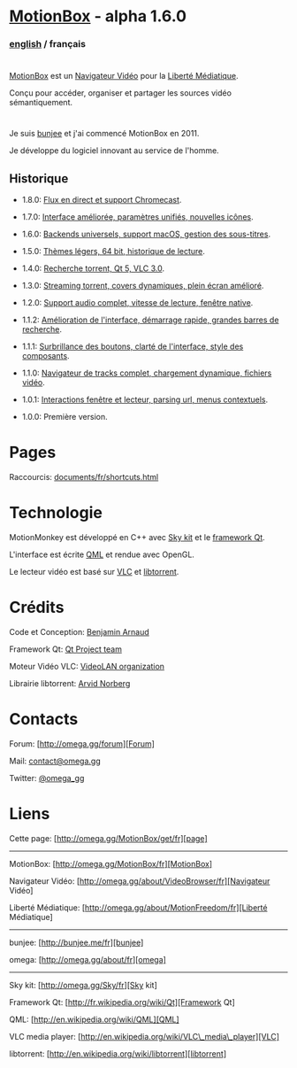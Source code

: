 # [MotionBox] - alpha 1.6.0

### [english](../../Readme.html) / français

#

[MotionBox] est un [Navigateur Vidéo] pour la [Liberté Médiatique].

Conçu pour accéder, organiser et partager les sources vidéo sémantiquement.

#

Je suis [bunjee] et j'ai commencé MotionBox en 2011.

Je développe du logiciel innovant au service de l'homme.


## Historique

- 1.8.0: [Flux en direct et support Chromecast](../changes/1.8.0.html).

- 1.7.0: [Interface améliorée, paramètres unifiés, nouvelles icônes](../changes/1.7.0.html).

- 1.6.0: [Backends universels, support macOS, gestion des sous-titres](../changes/1.6.0.html).

- 1.5.0: [Thèmes légers, 64 bit, historique de lecture](../changes/1.5.0.html).

- 1.4.0: [Recherche torrent, Qt 5, VLC 3.0](../changes/1.4.0.html).

- 1.3.0: [Streaming torrent, covers dynamiques, plein écran amélioré](../changes/1.3.0.html).

- 1.2.0: [Support audio complet, vitesse de lecture, fenêtre native](../changes/1.2.0.html).

- 1.1.2: [Amélioration de l'interface, démarrage rapide, grandes barres de recherche](../changes/1.1.2.html).

- 1.1.1: [Surbrillance des boutons, clarté de l'interface, style des composants](../changes/1.1.1.html).

- 1.1.0: [Navigateur de tracks complet, chargement dynamique, fichiers vidéo](../changes/1.1.0.html).

- 1.0.1: [Interactions fenêtre et lecteur, parsing url, menus contextuels](../changes/1.0.1.html).

- 1.0.0: Première version.


# Pages

Raccourcis: [documents/fr/shortcuts.html](shortcuts.html)


# Technologie

MotionMonkey est développé en C++ avec [Sky kit] et le [framework Qt].

L'interface est écrite [QML] et rendue avec OpenGL.

Le lecteur vidéo est basé sur [VLC] et [libtorrent].


# Crédits

Code et Conception: [Benjamin Arnaud](https://bunjee.me/fr)

Framework Qt: [Qt Project team](https://www.qt.io)

Moteur Vidéo VLC: [VideoLAN organization](https://www.videolan.org)

Librairie libtorrent: [Arvid Norberg](https://www.libtorrent.org)


# Contacts

Forum: [http://omega.gg/forum][Forum]

Mail: [contact@omega.gg][Mail]

Twitter: [@omega_gg][Twitter]

[Forum]: http://omega.gg/forum

[Mail]: mailto:contact@omega.gg

[Twitter]: http://twitter.com/omega_gg


# Liens

Cette page: [http://omega.gg/MotionBox/get/fr][page]

[page]: http://omega.gg/MotionBox/get/fr

---

MotionBox: [http://omega.gg/MotionBox/fr][MotionBox]

Navigateur Vidéo: [http://omega.gg/about/VideoBrowser/fr][Navigateur Vidéo]

Liberté Médiatique: [http://omega.gg/about/MotionFreedom/fr][Liberté Médiatique]

[MotionBox]: http://omega.gg/MotionBox/fr

[Navigateur Vidéo]: http://omega.gg/about/VideoBrowser/fr

[Liberté Médiatique]: http://omega.gg/about/MotionFreedom/fr

---

bunjee: [http://bunjee.me/fr][bunjee]

omega: [http://omega.gg/about/fr][omega]

[bunjee]: http://bunjee.me/fr

[omega]: http://omega.gg/about/fr

---

Sky kit: [http://omega.gg/Sky/fr][Sky kit]

Framework Qt: [http://fr.wikipedia.org/wiki/Qt][Framework Qt]

QML: [http://en.wikipedia.org/wiki/QML][QML]

VLC media player: [http://en.wikipedia.org/wiki/VLC\_media\_player][VLC]

libtorrent: [http://en.wikipedia.org/wiki/libtorrent][libtorrent]

[Sky kit]: http://omega.gg/Sky/fr

[Framework Qt]: http://fr.wikipedia.org/wiki/Qt

[QML]: http://en.wikipedia.org/wiki/QML

[VLC]: http://fr.wikipedia.org/wiki/VLC_media_player

[libtorrent]: http://en.wikipedia.org/wiki/libtorrent
